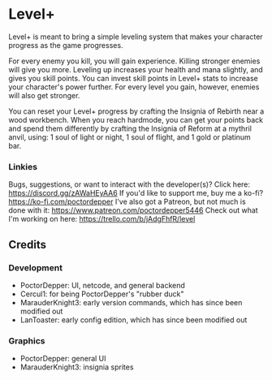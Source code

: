 # Level+

Level+ is meant to bring a simple leveling system that makes your character progress as the game progresses.

For every enemy you kill, you will gain experience. Killing stronger enemies will give you more.
Leveling up increases your health and mana slightly, and gives you skill points.
You can invest skill points in Level+ stats to increase your character's power further.
For every level you gain, however, enemies will also get stronger.

You can reset your Level+ progress by crafting the Insignia of Rebirth near a wood workbench.
When you reach hardmode, you can get your points back and spend them differently by crafting the Insignia of Reform at a mythril anvil, using:
1 soul of light or night,
1 soul of flight,
and 1 gold or platinum bar.

### Linkies
Bugs, suggestions, or want to interact with the developer(s)? Click here: https://discord.gg/zAWaHEyAA6
If you'd like to support me, buy me a ko-fi? https://ko-fi.com/poctordepper
I've also got a Patreon, but not much is done with it: https://www.patreon.com/poctordepper5446
Check out what I'm working on here: https://trello.com/b/jAdgFhfR/level

## Credits

### Development
- PoctorDepper: UI, netcode, and general backend
- Cercul1: for being PoctorDepper's "rubber duck"
- MarauderKnight3: early version commands, which has since been modified out  
- LanToaster: early config edition, which has since been modified out

### Graphics
- PoctorDepper: general UI
- MarauderKnight3: insignia sprites
